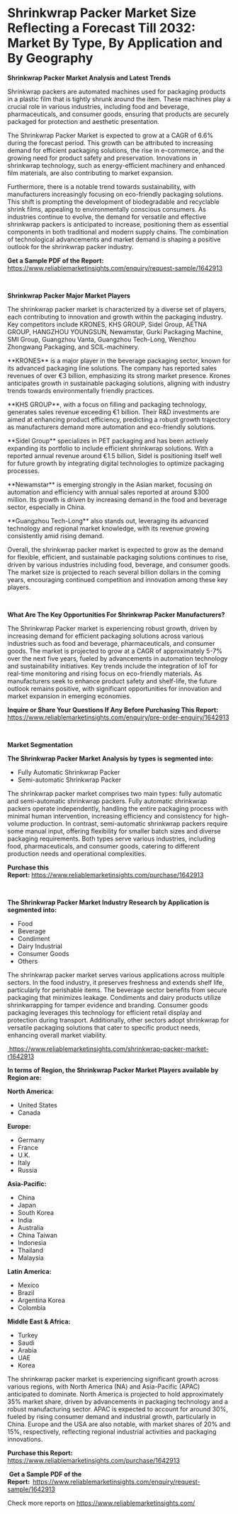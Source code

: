 <p><h1>Shrinkwrap Packer Market Size Reflecting a Forecast Till 2032: Market By Type, By Application and By Geography</h1></p><p><strong>Shrinkwrap Packer Market Analysis and Latest Trends</strong></p>
<p><p>Shrinkwrap packers are automated machines used for packaging products in a plastic film that is tightly shrunk around the item. These machines play a crucial role in various industries, including food and beverage, pharmaceuticals, and consumer goods, ensuring that products are securely packaged for protection and aesthetic presentation.</p><p>The Shrinkwrap Packer Market is expected to grow at a CAGR of 6.6% during the forecast period. This growth can be attributed to increasing demand for efficient packaging solutions, the rise in e-commerce, and the growing need for product safety and preservation. Innovations in shrinkwrap technology, such as energy-efficient machinery and enhanced film materials, are also contributing to market expansion. </p><p>Furthermore, there is a notable trend towards sustainability, with manufacturers increasingly focusing on eco-friendly packaging solutions. This shift is prompting the development of biodegradable and recyclable shrink films, appealing to environmentally conscious consumers. As industries continue to evolve, the demand for versatile and effective shrinkwrap packers is anticipated to increase, positioning them as essential components in both traditional and modern supply chains. The combination of technological advancements and market demand is shaping a positive outlook for the shrinkwrap packer industry.</p></p>
<p><strong>Get a Sample PDF of the Report:&nbsp;</strong> <a href="https://www.reliablemarketinsights.com/enquiry/request-sample/1642913?utm_campaign=3295&utm_medium=2&utm_source=Github&utm_content=ia&utm_term=28032025&utm_id=shrinkwrap-packer">https://www.reliablemarketinsights.com/enquiry/request-sample/1642913</a></p>
<p>&nbsp;</p>
<p><strong>Shrinkwrap Packer Major Market Players</strong></p>
<p><p>The shrinkwrap packer market is characterized by a diverse set of players, each contributing to innovation and growth within the packaging industry. Key competitors include KRONES, KHS GROUP, Sidel Group, AETNA GROUP, HANGZHOU YOUNGSUN, Newamstar, Gurki Packaging Machine, SMI Group, Guangzhou Vanta, Guangzhou Tech-Long, Wenzhou Zhongwang Packaging, and SCIL-machinery.</p><p>**KRONES** is a major player in the beverage packaging sector, known for its advanced packaging line solutions. The company has reported sales revenues of over €3 billion, emphasizing its strong market presence. Krones anticipates growth in sustainable packaging solutions, aligning with industry trends towards environmentally friendly practices.</p><p>**KHS GROUP**, with a focus on filling and packaging technology, generates sales revenue exceeding €1 billion. Their R&D investments are aimed at enhancing product efficiency, predicting a robust growth trajectory as manufacturers demand more automation and eco-friendly solutions.</p><p>**Sidel Group** specializes in PET packaging and has been actively expanding its portfolio to include efficient shrinkwrap solutions. With a reported annual revenue around €1.5 billion, Sidel is positioning itself well for future growth by integrating digital technologies to optimize packaging processes.</p><p>**Newamstar** is emerging strongly in the Asian market, focusing on automation and efficiency with annual sales reported at around $300 million. Its growth is driven by increasing demand in the food and beverage sector, especially in China.</p><p>**Guangzhou Tech-Long** also stands out, leveraging its advanced technology and regional market knowledge, with its revenue growing consistently amid rising demand.</p><p>Overall, the shrinkwrap packer market is expected to grow as the demand for flexible, efficient, and sustainable packaging solutions continues to rise, driven by various industries including food, beverage, and consumer goods. The market size is projected to reach several billion dollars in the coming years, encouraging continued competition and innovation among these key players.</p></p>
<p>&nbsp;</p>
<p><strong>What Are The Key Opportunities For Shrinkwrap Packer Manufacturers?</strong></p>
<p><p>The Shrinkwrap Packer market is experiencing robust growth, driven by increasing demand for efficient packaging solutions across various industries such as food and beverage, pharmaceuticals, and consumer goods. The market is projected to grow at a CAGR of approximately 5-7% over the next five years, fueled by advancements in automation technology and sustainability initiatives. Key trends include the integration of IoT for real-time monitoring and rising focus on eco-friendly materials. As manufacturers seek to enhance product safety and shelf-life, the future outlook remains positive, with significant opportunities for innovation and market expansion in emerging economies.</p></p>
<p><strong>Inquire or Share Your Questions If Any Before Purchasing This Report:</strong> <a href="https://www.reliablemarketinsights.com/enquiry/pre-order-enquiry/1642913?utm_campaign=3295&utm_medium=2&utm_source=Github&utm_content=ia&utm_term=28032025&utm_id=shrinkwrap-packer">https://www.reliablemarketinsights.com/enquiry/pre-order-enquiry/1642913</a></p>
<p>&nbsp;</p>
<p><strong>Market Segmentation</strong></p>
<p><strong>The Shrinkwrap Packer Market Analysis by types is segmented into:</strong></p>
<p><ul><li>Fully Automatic Shrinkwrap Packer</li><li>Semi-automatic Shrinkwrap Packer</li></ul></p>
<p><p>The shrinkwrap packer market comprises two main types: fully automatic and semi-automatic shrinkwrap packers. Fully automatic shrinkwrap packers operate independently, handling the entire packaging process with minimal human intervention, increasing efficiency and consistency for high-volume production. In contrast, semi-automatic shrinkwrap packers require some manual input, offering flexibility for smaller batch sizes and diverse packaging requirements. Both types serve various industries, including food, pharmaceuticals, and consumer goods, catering to different production needs and operational complexities.</p></p>
<p><strong>Purchase this Report:&nbsp;</strong><a href="https://www.reliablemarketinsights.com/purchase/1642913?utm_campaign=3295&utm_medium=2&utm_source=Github&utm_content=ia&utm_term=28032025&utm_id=shrinkwrap-packer">https://www.reliablemarketinsights.com/purchase/1642913</a></p>
<p>&nbsp;</p>
<p><strong>The Shrinkwrap Packer Market Industry Research by Application is segmented into:</strong></p>
<p><ul><li>Food</li><li>Beverage</li><li>Condiment</li><li>Dairy Industrial</li><li>Consumer Goods</li><li>Others</li></ul></p>
<p><p>The shrinkwrap packer market serves various applications across multiple sectors. In the food industry, it preserves freshness and extends shelf life, particularly for perishable items. The beverage sector benefits from secure packaging that minimizes leakage. Condiments and dairy products utilize shrinkwrapping for tamper evidence and branding. Consumer goods packaging leverages this technology for efficient retail display and protection during transport. Additionally, other sectors adopt shrinkwrap for versatile packaging solutions that cater to specific product needs, enhancing overall market viability.</p></p>
<p><a href="https://www.reliablemarketinsights.com/shrinkwrap-packer-market-r1642913?utm_campaign=3295&utm_medium=2&utm_source=Github&utm_content=ia&utm_term=28032025&utm_id=shrinkwrap-packer">&nbsp;https://www.reliablemarketinsights.com/shrinkwrap-packer-market-r1642913</a></p>
<p><strong>In terms of Region, the Shrinkwrap Packer Market Players available by Region are:</strong></p>
<p>
    <p> <strong> North America: </strong>
        <ul>
            <li>United States</li>
            <li>Canada</li>
        </ul>
        </p> 
    <p> <strong> Europe: </strong>
        <ul>
            <li>Germany</li>
            <li>France</li>
            <li>U.K.</li>
            <li>Italy</li>
            <li>Russia</li>
        </ul>
        </p> 
    <p> <strong> Asia-Pacific: </strong>
        <ul>
            <li>China</li>
            <li>Japan</li>
            <li>South Korea</li>
            <li>India</li>
            <li>Australia</li>
            <li>China Taiwan</li>
            <li>Indonesia</li>
            <li>Thailand</li>
            <li>Malaysia</li>
        </ul>
        </p> 
    <p> <strong> Latin America: </strong>
        <ul>
            <li>Mexico</li>
            <li>Brazil</li>
            <li>Argentina Korea</li>
            <li>Colombia</li>
        </ul>
        </p> 
    <p> <strong> Middle East & Africa: </strong>
        <ul>
            <li>Turkey</li>
            <li>Saudi</li>
            <li>Arabia</li>
            <li>UAE</li>
            <li>Korea</li>
        </ul>
    </p>
    </p>
<p><p>The shrinkwrap packer market is experiencing significant growth across various regions, with North America (NA) and Asia-Pacific (APAC) anticipated to dominate. North America is projected to hold approximately 35% market share, driven by advancements in packaging technology and a robust manufacturing sector. APAC is expected to account for around 30%, fueled by rising consumer demand and industrial growth, particularly in China. Europe and the USA are also notable, with market shares of 20% and 15%, respectively, reflecting regional industrial activities and packaging innovations.</p></p>
<p><strong>Purchase this Report: </strong><a href="https://www.reliablemarketinsights.com/purchase/1642913?utm_campaign=3295&utm_medium=2&utm_source=Github&utm_content=ia&utm_term=28032025&utm_id=shrinkwrap-packer">https://www.reliablemarketinsights.com/purchase/1642913</a></p>
<p>&nbsp;<strong>Get a Sample PDF of the Report:&nbsp;&nbsp;</strong><a href="https://www.reliablemarketinsights.com/enquiry/request-sample/1642913?utm_campaign=3295&utm_medium=2&utm_source=Github&utm_content=ia&utm_term=28032025&utm_id=shrinkwrap-packer">https://www.reliablemarketinsights.com/enquiry/request-sample/1642913</a></p>
<p><strong></strong></p>
<p>Check more reports on <a href="https://www.reliablemarketinsights.com/?utm_campaign=3295&utm_medium=2&utm_source=Github&utm_content=ia&utm_term=28032025&utm_id=shrinkwrap-packer">https://www.reliablemarketinsights.com/</a></p>